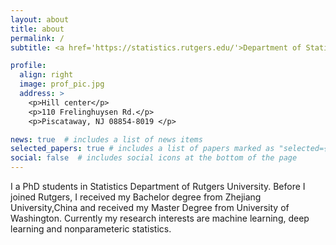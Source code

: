```yaml
---
layout: about
title: about
permalink: /
subtitle: <a href='https://statistics.rutgers.edu/'>Department of Statistics of Rutgers University</a>. 

profile:
  align: right
  image: prof_pic.jpg
  address: >
    <p>Hill center</p>
    <p>110 Frelinghuysen Rd.</p>
    <p>Piscataway, NJ 08854-8019 </p>

news: true  # includes a list of news items
selected_papers: true # includes a list of papers marked as "selected={true}"
social: false  # includes social icons at the bottom of the page
---
```


I a PhD students in Statistics Department of Rutgers University. Before I joined Rutgers, I received my Bachelor degree from Zhejiang University,China and received my
Master Degree from University of Washington. Currently my research interests are machine learning, deep learning and nonparameteric statistics. 

<!--- #Write your biography here. Tell the world about yourself. Link to your favorite [subreddit](http://reddit.com). You can put a picture in, too. The code is already in, #just name your picture `prof_pic.jpg` and put it in the `img/` folder.

#Put your address / P.O. box / other info right below your picture. You can also disable any these elements by editing `profile` property of the YAML header of your #`_pages/about.md`. Edit `_bibliography/papers.bib` and Jekyll will render your [publications page](/al-folio/publications/) automatically.

#Link to your social media connections, too. This theme is set up to use [Font Awesome icons](http://fortawesome.github.io/Font-Awesome/) and [Academicons]%#(https://jpswalsh.github.io/academicons/), like the ones below. Add your Facebook, Twitter, LinkedIn, Google Scholar, or just disable all of them.-->
